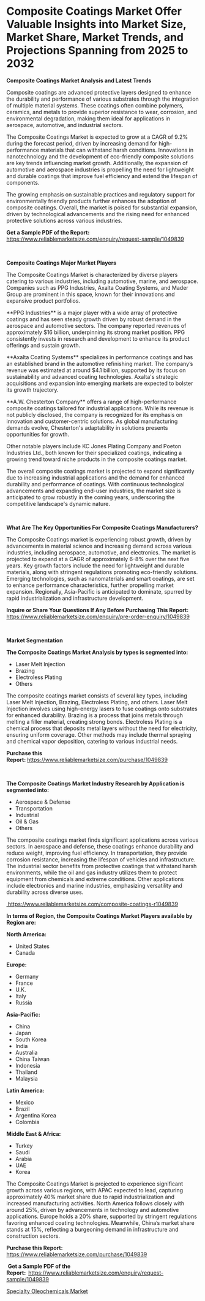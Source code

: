 <p><h1>Composite Coatings Market Offer Valuable Insights into Market Size, Market Share, Market Trends, and Projections Spanning from 2025 to 2032</h1></p><p><strong>Composite Coatings Market Analysis and Latest Trends</strong></p>
<p><p>Composite coatings are advanced protective layers designed to enhance the durability and performance of various substrates through the integration of multiple material systems. These coatings often combine polymers, ceramics, and metals to provide superior resistance to wear, corrosion, and environmental degradation, making them ideal for applications in aerospace, automotive, and industrial sectors.</p><p>The Composite Coatings Market is expected to grow at a CAGR of 9.2% during the forecast period, driven by increasing demand for high-performance materials that can withstand harsh conditions. Innovations in nanotechnology and the development of eco-friendly composite solutions are key trends influencing market growth. Additionally, the expansion of automotive and aerospace industries is propelling the need for lightweight and durable coatings that improve fuel efficiency and extend the lifespan of components.</p><p>The growing emphasis on sustainable practices and regulatory support for environmentally friendly products further enhances the adoption of composite coatings. Overall, the market is poised for substantial expansion, driven by technological advancements and the rising need for enhanced protective solutions across various industries.</p></p>
<p><strong>Get a Sample PDF of the Report:&nbsp;</strong> <a href="https://www.reliablemarketsize.com/enquiry/request-sample/1049839?utm_campaign=3354&utm_medium=2&utm_source=Github&utm_content=ia&utm_term=01042025&utm_id=composite-coatings">https://www.reliablemarketsize.com/enquiry/request-sample/1049839</a></p>
<p>&nbsp;</p>
<p><strong>Composite Coatings Major Market Players</strong></p>
<p><p>The Composite Coatings Market is characterized by diverse players catering to various industries, including automotive, marine, and aerospace. Companies such as PPG Industries, Axalta Coating Systems, and Mader Group are prominent in this space, known for their innovations and expansive product portfolios.</p><p>**PPG Industries** is a major player with a wide array of protective coatings and has seen steady growth driven by robust demand in the aerospace and automotive sectors. The company reported revenues of approximately $16 billion, underpinning its strong market position. PPG consistently invests in research and development to enhance its product offerings and sustain growth.</p><p>**Axalta Coating Systems** specializes in performance coatings and has an established brand in the automotive refinishing market. The company’s revenue was estimated at around $4.1 billion, supported by its focus on sustainability and advanced coating technologies. Axalta's strategic acquisitions and expansion into emerging markets are expected to bolster its growth trajectory.</p><p>**A.W. Chesterton Company** offers a range of high-performance composite coatings tailored for industrial applications. While its revenue is not publicly disclosed, the company is recognized for its emphasis on innovation and customer-centric solutions. As global manufacturing demands evolve, Chesterton's adaptability in solutions presents opportunities for growth.</p><p>Other notable players include KC Jones Plating Company and Poeton Industries Ltd., both known for their specialized coatings, indicating a growing trend toward niche products in the composite coatings market.</p><p>The overall composite coatings market is projected to expand significantly due to increasing industrial applications and the demand for enhanced durability and performance of coatings. With continuous technological advancements and expanding end-user industries, the market size is anticipated to grow robustly in the coming years, underscoring the competitive landscape's dynamic nature.</p></p>
<p>&nbsp;</p>
<p><strong>What Are The Key Opportunities For Composite Coatings Manufacturers?</strong></p>
<p><p>The Composite Coatings market is experiencing robust growth, driven by advancements in material science and increasing demand across various industries, including aerospace, automotive, and electronics. The market is projected to expand at a CAGR of approximately 6-8% over the next five years. Key growth factors include the need for lightweight and durable materials, along with stringent regulations promoting eco-friendly solutions. Emerging technologies, such as nanomaterials and smart coatings, are set to enhance performance characteristics, further propelling market expansion. Regionally, Asia-Pacific is anticipated to dominate, spurred by rapid industrialization and infrastructure development.</p></p>
<p><strong>Inquire or Share Your Questions If Any Before Purchasing This Report:</strong> <a href="https://www.reliablemarketsize.com/enquiry/pre-order-enquiry/1049839?utm_campaign=3354&utm_medium=2&utm_source=Github&utm_content=ia&utm_term=01042025&utm_id=composite-coatings">https://www.reliablemarketsize.com/enquiry/pre-order-enquiry/1049839</a></p>
<p>&nbsp;</p>
<p><strong>Market Segmentation</strong></p>
<p><strong>The Composite Coatings Market Analysis by types is segmented into:</strong></p>
<p><ul><li>Laser Melt Injection</li><li>Brazing</li><li>Electroless Plating</li><li>Others</li></ul></p>
<p><p>The composite coatings market consists of several key types, including Laser Melt Injection, Brazing, Electroless Plating, and others. Laser Melt Injection involves using high-energy lasers to fuse coatings onto substrates for enhanced durability. Brazing is a process that joins metals through melting a filler material, creating strong bonds. Electroless Plating is a chemical process that deposits metal layers without the need for electricity, ensuring uniform coverage. Other methods may include thermal spraying and chemical vapor deposition, catering to various industrial needs.</p></p>
<p><strong>Purchase this Report:&nbsp;</strong><a href="https://www.reliablemarketsize.com/purchase/1049839?utm_campaign=3354&utm_medium=2&utm_source=Github&utm_content=ia&utm_term=01042025&utm_id=composite-coatings">https://www.reliablemarketsize.com/purchase/1049839</a></p>
<p>&nbsp;</p>
<p><strong>The Composite Coatings Market Industry Research by Application is segmented into:</strong></p>
<p><ul><li>Aerospace & Defense</li><li>Transportation</li><li>Industrial</li><li>Oil & Gas</li><li>Others</li></ul></p>
<p><p>The composite coatings market finds significant applications across various sectors. In aerospace and defense, these coatings enhance durability and reduce weight, improving fuel efficiency. In transportation, they provide corrosion resistance, increasing the lifespan of vehicles and infrastructure. The industrial sector benefits from protective coatings that withstand harsh environments, while the oil and gas industry utilizes them to protect equipment from chemicals and extreme conditions. Other applications include electronics and marine industries, emphasizing versatility and durability across diverse uses.</p></p>
<p><a href="https://www.reliablemarketsize.com/composite-coatings-r1049839?utm_campaign=3354&utm_medium=2&utm_source=Github&utm_content=ia&utm_term=01042025&utm_id=composite-coatings">&nbsp;https://www.reliablemarketsize.com/composite-coatings-r1049839</a></p>
<p><strong>In terms of Region, the Composite Coatings Market Players available by Region are:</strong></p>
<p>
    <p> <strong> North America: </strong>
        <ul>
            <li>United States</li>
            <li>Canada</li>
        </ul>
        </p> 
    <p> <strong> Europe: </strong>
        <ul>
            <li>Germany</li>
            <li>France</li>
            <li>U.K.</li>
            <li>Italy</li>
            <li>Russia</li>
        </ul>
        </p> 
    <p> <strong> Asia-Pacific: </strong>
        <ul>
            <li>China</li>
            <li>Japan</li>
            <li>South Korea</li>
            <li>India</li>
            <li>Australia</li>
            <li>China Taiwan</li>
            <li>Indonesia</li>
            <li>Thailand</li>
            <li>Malaysia</li>
        </ul>
        </p> 
    <p> <strong> Latin America: </strong>
        <ul>
            <li>Mexico</li>
            <li>Brazil</li>
            <li>Argentina Korea</li>
            <li>Colombia</li>
        </ul>
        </p> 
    <p> <strong> Middle East & Africa: </strong>
        <ul>
            <li>Turkey</li>
            <li>Saudi</li>
            <li>Arabia</li>
            <li>UAE</li>
            <li>Korea</li>
        </ul>
    </p>
    </p>
<p><p>The Composite Coatings Market is projected to experience significant growth across various regions, with APAC expected to lead, capturing approximately 40% market share due to rapid industrialization and increased manufacturing activities. North America follows closely with around 25%, driven by advancements in technology and automotive applications. Europe holds a 20% share, supported by stringent regulations favoring enhanced coating technologies. Meanwhile, China’s market share stands at 15%, reflecting a burgeoning demand in infrastructure and construction sectors.</p></p>
<p><strong>Purchase this Report: </strong><a href="https://www.reliablemarketsize.com/purchase/1049839?utm_campaign=3354&utm_medium=2&utm_source=Github&utm_content=ia&utm_term=01042025&utm_id=composite-coatings">https://www.reliablemarketsize.com/purchase/1049839</a></p>
<p>&nbsp;<strong>Get a Sample PDF of the Report:&nbsp;&nbsp;</strong><a href="https://www.reliablemarketsize.com/enquiry/request-sample/1049839?utm_campaign=3354&utm_medium=2&utm_source=Github&utm_content=ia&utm_term=01042025&utm_id=composite-coatings">https://www.reliablemarketsize.com/enquiry/request-sample/1049839</a></p>
<p><strong></strong></p>
<p><p><a href="https://github.com/XavierTyler76/Market-Research-Report-List-1/blob/main/specialty-oleochemicals-market.md?utm_campaign=3354&utm_medium=2&utm_source=Github&utm_content=ia&utm_term=01042025&utm_id=composite-coatings">Specialty Oleochemicals Market</a></p></p>